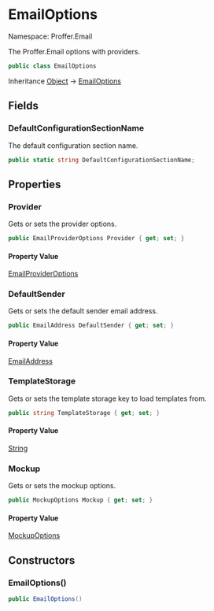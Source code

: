 # EmailOptions

Namespace: Proffer.Email

The Proffer.Email options with providers.

```csharp
public class EmailOptions
```

Inheritance [Object](https://docs.microsoft.com/en-us/dotnet/api/system.object) → [EmailOptions](./proffer.email.emailoptions.md)

## Fields

### **DefaultConfigurationSectionName**

The default configuration section name.

```csharp
public static string DefaultConfigurationSectionName;
```

## Properties

### **Provider**

Gets or sets the provider options.

```csharp
public EmailProviderOptions Provider { get; set; }
```

#### Property Value

[EmailProviderOptions](./proffer.email.emailprovideroptions.md)<br>

### **DefaultSender**

Gets or sets the default sender email address.

```csharp
public EmailAddress DefaultSender { get; set; }
```

#### Property Value

[EmailAddress](./proffer.email.internal.emailaddress.md)<br>

### **TemplateStorage**

Gets or sets the template storage key to load templates from.

```csharp
public string TemplateStorage { get; set; }
```

#### Property Value

[String](https://docs.microsoft.com/en-us/dotnet/api/system.string)<br>

### **Mockup**

Gets or sets the mockup options.

```csharp
public MockupOptions Mockup { get; set; }
```

#### Property Value

[MockupOptions](./proffer.email.mockupoptions.md)<br>

## Constructors

### **EmailOptions()**



```csharp
public EmailOptions()
```
